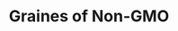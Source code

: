 ---
pid: RS154
title: Graines of Non-GMO
location_transcription: "(Fairmount Area)"
zipcode: '19139'
outside_phl: 
neighborhood: Walnut Hill
age: '58'
age_range: 50-59
instagram: 
image_file_name: RS_154.jpg
proposal_transcription: fertile ground -> Projecting the Blossom of all multi-color
  people sprouting from the seeds to the earth-holding the world together
topic: Environment,Globalism,Unity
topic_summary: 0, 0, 0
type: Other No Form
keywords_other: 
credit: Crystal Hope
image_labels: 
twitter: 
facebook: 
permalink: "/monuments/rs154/"
layout: item-page
---